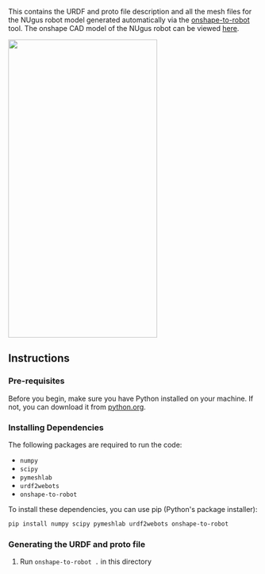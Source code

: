 This contains the URDF and proto file description and all the mesh files for the NUgus robot model generated automatically via the [onshape-to-robot](https://onshape-to-robot.readthedocs.io/en/latest/) tool. The onshape CAD model of the NUgus robot can be viewed [here](https://cad.onshape.com/documents/7a93aa6f68a144f3337682ca/w/21ea40de0160dd9b6d40225b/e/beac31a00af2912b29fa71ac?renderMode=0&uiState=646d68c25eec491896d25b02).

<img src="https://github.com/NUbots/NUWebots/assets/41043317/76f20d51-dbcf-4dce-8e47-8aba1965e9d1"  width="300" height="600">

## Instructions

### Pre-requisites

Before you begin, make sure you have Python installed on your machine. If not, you can download it from [python.org](https://www.python.org/).

### Installing Dependencies

The following packages are required to run the code:

- `numpy`
- `scipy`
- `pymeshlab`
- `urdf2webots`
- `onshape-to-robot`

To install these dependencies, you can use pip (Python's package installer):

```bash
pip install numpy scipy pymeshlab urdf2webots onshape-to-robot
```

### Generating the URDF and proto file
1. Run `onshape-to-robot .` in this directory
